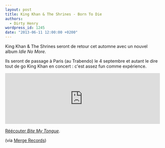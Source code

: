 ```yaml
---
layout: post
title: King Khan & The Shrines - Born To Die
authors:
  - Dirty Henry
wordpress_id: 1245
date: "2013-06-11 12:00:00 +0200"
---
```


King Khan & The Shrines seront de retour cet automne avec un nouvel album _Idle
No More_.

Ils seront de passage à Paris (au Trabendo) le 4 septembre et autant le dire
tout de go King Khan en concert : c'est assez fun comme expérience.

<iframe width="100%" height="166" scrolling="no" frameborder="no" src="https://w.soundcloud.com/player/?url=http%3A%2F%2Fapi.soundcloud.com%2Ftracks%2F95409544&secret_token=s-3O7hj"></iframe>

[Réécouter _Bite My Tongue_](1058).

(via
[Merge Records](http://www.mergerecords.com/blog/2013/06/king-khan-the-shrines-share-new-song-announce-us-tour/))
